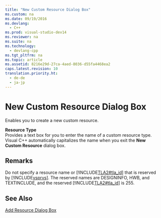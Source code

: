 ```yaml
---
title: "New Custom Resource Dialog Box"
ms.custom: na
ms.date: 09/19/2016
ms.devlang: 
  - C++
ms.prod: visual-studio-dev14
ms.reviewer: na
ms.suite: na
ms.technology: 
  - devlang-cpp
ms.tgt_pltfrm: na
ms.topic: article
ms.assetid: 8216e29d-27ca-4aed-8036-d55fa4468ea2
caps.latest.revision: 10
translation.priority.ht: 
  - de-de
  - ja-jp
---
```

# New Custom Resource Dialog Box
Enables you to create a new custom resource.  
  
 **Resource Type**  
 Provides a text box for you to enter the name of a custom resource type. Visual C++ automatically capitalizes the name when you exit the **New Custom Resource** dialog box.  
  
## Remarks  
 Do not specify a resource name or [!INCLUDE[TLA2#tla_id](../vs140/includes/TLA2#tla_id_md.md)] that is reserved by [!INCLUDE[vsprvs](../vs140/includes/vsprvs_md.md)]. The reserved names are DESIGNINFO, HWB, and TEXTINCLUDE, and the reserved [!INCLUDE[TLA2#tla_id](../vs140/includes/TLA2#tla_id_md.md)] is 255.  
  
## See Also  
 [Add Resource Dialog Box](../vs140/Add-Resource-Dialog-Box.md)